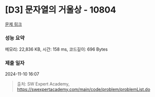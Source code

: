 # [D3] 문자열의 거울상 - 10804 

[문제 링크](https://swexpertacademy.com/main/code/problem/problemDetail.do?contestProbId=AXTC0x16D8EDFASe) 

### 성능 요약

메모리: 22,836 KB, 시간: 158 ms, 코드길이: 696 Bytes

### 제출 일자

2024-11-10 16:07



> 출처: SW Expert Academy, https://swexpertacademy.com/main/code/problem/problemList.do